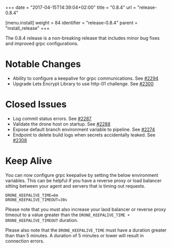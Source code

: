 +++
date = "2017-04-15T14:39:04+02:00"
title = "0.8.4"
url = "release-0.8.4"

[menu.install]
  weight = 84
  identifier = "release-0.8.4"
  parent = "install_release"
+++

The 0.8.4 release is a non-breaking release that includes minor bug fixes and improved grpc configurations.

# Notable Changes

* Ability to configure a keepalive for grpc communications. See [#2294](https://github.com/drone/drone/pull/2294)
* Upgrade Lets Encrypt Library to use http-01 challenge. See [#2300](https://github.com/drone/drone/issues/2300)

# Closed Issues

* Log commit status errors. See [#2287](https://github.com/drone/drone/pull/2287)
* Validate the drone host on startup. See [#2288](https://github.com/drone/drone/pull/2288)
* Expose default branch environment variable to pipeline. See [#2274](https://github.com/drone/drone/pull/2274)
* Endpoint to delete build logs when secrets accidentally leaked. See [#2308](https://github.com/drone/drone/pull/2308)

# Keep Alive

You can now configure grpc keepalive by setting the below environment variables. This can be helpful if you have a reverse proxy or load balancer sitting between your agent and servers that is timing out requests.

```
DRONE_KEEPALIVE_TIME=6m
DRONE_KEEPALIVE_TIMEOUT=30s
```

Please note that you must also increase your laod balancer or reverse proxy timeout to a value greater than the `DRONE_KEEPALIVE_TIME + DRONE_KEEPALIVE_TIMEOUT` duration. 

Please also note that the `DRONE_KEEPALIVE_TIME` must have a duration greater than than 5 minutes. A duration of 5 minutes or lower will result in connection errors.
